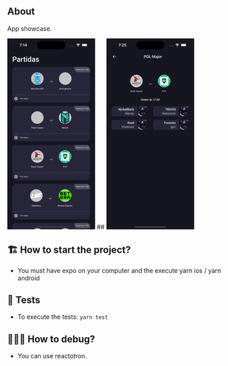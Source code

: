 ## About

App showcase.

<img src="im1.png" width="200">
##
<img src="im2.png" width="200">

## 🏗 How to start the project?

- You must have expo on your computer and the execute yarn ios / yarn android

## 🚨 Tests

- To execute the tests:
```yarn test```

## 🕵🏻‍♂️ How to debug?

- You can use reactotron.
